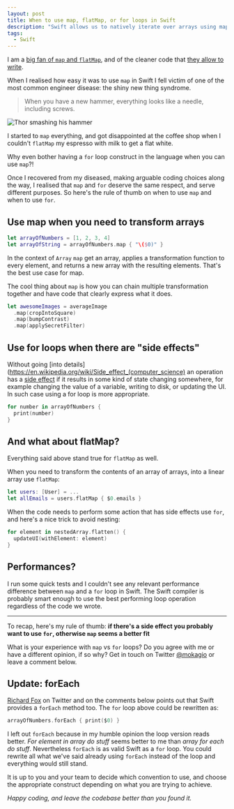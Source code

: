 ```yaml
---
layout: post
title: When to use map, flatMap, or for loops in Swift
description: "Swift allows us to natively iterate over arrays using map. Map could be used to replace every for loop in your code, but that's not a great idea. Map and for have different purposes and should be used appropriately"
tags:
  - Swift
---
```


I am a [big fan of `map` and `flatMap`](http://www.mokacoding.com/blog/functor-applicative-monads-in-pictures/), and of the cleaner code that [they allow to write](http://www.mokacoding.com/blog/demistifying-swift-functor/).

When I realised how easy it was to use `map` in Swift I fell victim of one of the most common engineer disease: the shiny new thing syndrome.

> When you have a new hammer, everything looks like a needle, including screws.

![Thor smashing his hammer](https://media.giphy.com/media/1Nclw5CJ3N77G/giphy.gif)

I started to `map` everything, and got disappointed at the coffee shop when I couldn't `flatMap` my espresso with milk to get a flat white.

Why even bother having a `for` loop construct in the language when you can use `map`?!

Once I recovered from my diseased, making arguable coding choices along the way, I realised that `map` and `for` deserve the same respect, and serve different purposes. So here's the rule of thumb on when to use `map` and when to use `for`.

## Use map when you need to transform arrays

```swift
let arrayOfNumbers = [1, 2, 3, 4]
let arrayOfString = arrayOfNumbers.map { "\($0)" }
```

In the context of `Array` `map` get an array, applies a transformation function to every element, and returns a new array with the resulting elements. That's the best use case for map.

The cool thing about `map` is how you can chain multiple transformation together and have code that clearly express what it does.

```swift
let awesomeImages = averageImage
  .map(cropIntoSquare)
  .map(bumpContrast)
  .map(applySecretFilter)
```

## Use for loops when there are "side effects"

Without going [into details](https://en.wikipedia.org/wiki/Side_effect_(computer_science) an operation has a [side effect](http://programmers.stackexchange.com/questions/40297/what-is-a-side-effect) if it results in some kind of state changing somewhere, for example changing the value of a variable, writing to disk, or updating the UI. In such case using a for loop is more appropriate.

```swift
for number in arrayOfNumbers {
  print(number)
}
```

## And what about flatMap?

Everything said above stand true for `flatMap` as well.

When you need to transform the contents of an array of arrays, into a linear array use `flatMap`:

```swift
let users: [User] = ...
let allEmails = users.flatMap { $0.emails }
```

When the code needs to perform some action that has side effects use `for`, and here's a nice trick to avoid nesting:

```swift
for element in nestedArray.flatten() {
  updateUI(withElement: element)
}
```

## Performances?

I run some quick tests and I couldn't see any relevant performance difference between `map` and a `for` loop in Swift. The Swift compiler is probably smart enough to use the best performing loop operation regardless of the code we wrote.

---

To recap, here's my rule of thumb: **if there's a side effect you probably want to use `for`, otherwise `map` seems a better fit**

What is your experience with `map` vs `for` loops? Do you agree with me or have a different opinion, if so why? Get in touch on Twitter [@mokagio](http://twitter.com/mokagio) or leave a comment below.

## Update: forEach

[Richard Fox](https://twitter.com/RGfox) on Twitter and on the comments below points out that Swift provides a `forEach` method too. The `for` loop above could be rewritten as:

```swift
arrayOfNumbers.forEach { print($0) }
```

I left out `forEach` because in my humble opinion the loop version reads better. _For element in array do stuff_ seems better to me than _array for each do stuff_. Nevertheless `forEach` is as valid Swift as a `for` loop. You could rewrite all what we've said already using `forEach` instead of the loop and everything would still stand.

It is up to you and your team to decide which convention to use, and choose the appropriate construct depending on what you are trying to achieve.

_Happy coding, and leave the codebase better than you found it._
